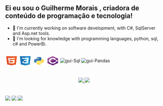 
## Ei eu sou o Guilherme Morais , criadora de conteúdo de programação e tecnologia!

- 🔭 I'm currently working on software development, with C#, SqlServer and Asp.net tools.
- 🌱 I'm looking for knowledge with programming languages, python, sql, c# and PowerBi.

<div style="display: inline_block"><br>
  <img align="center" alt="gui-HTML" height="30" width="40" src="https://raw.githubusercontent.com/devicons/devicon/master/icons/html5/html5-original.svg">
  <img align="center" alt="gui-CSS" height="30" width="40" src="https://raw.githubusercontent.com/devicons/devicon/master/icons/css3/css3-original.svg">
  <img align="center" alt="gui-Python" height="30" width="40" src="https://raw.githubusercontent.com/devicons/devicon/master/icons/python/python-original.svg">
  <img align="center" alt="gui-Csharp" height="30" width="40" src="https://raw.githubusercontent.com/devicons/devicon/master/icons/csharp/csharp-original.svg">
  <img align="center" alt="gui-Sql" height="30" width="40" src="https://img.shields.io/badge/Microsoft_SQL_Server-CC2927?style=for-the-badge&logo=microsoft-sql-server&logoColor=white">
  <img align="center" alt="gui-Pandas" height="30" width="40"  src="https://cdn.jsdelivr.net/gh/devicons/devicon/icons/pandas/pandas-original-wordmark.svg" />
</div>

  #
  
<div align="center">
  <a href="https://github.com/gui03021995">
  <img height="180em" src="https://github-readme-stats.vercel.app/api?username=gui03021995&show_icons=true&theme=dark&include_all_commits=true&count_private=true"/>
  <img height="180em" src="https://github-readme-stats.vercel.app/api/top-langs/?username=gui03021995&layout=compact&langs_count=7&theme=dark"/>
</div>

#
<div> 
  <a href="https://instagram.com/morais_gui" target="_blank"><img src="https://img.shields.io/badge/-Instagram-%23E4405F?style=for-the-badge&logo=instagram&logoColor=white" target="_blank"></a>
  <a href = "mailto:morais3295@gmail.com"><img src="https://img.shields.io/badge/-Gmail-%23333?style=for-the-badge&logo=gmail&logoColor=white" target="_blank"></a>
  <a href="https://www.linkedin.com/in/guilherme-morais-a58548123" target="_blank"><img src="https://img.shields.io/badge/-LinkedIn-%230077B5?style=for-the-badge&logo=linkedin&logoColor=white" target="_blank"></a> 

</div>
